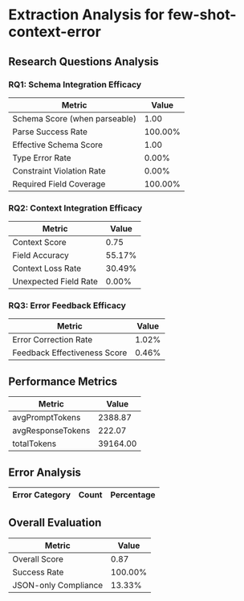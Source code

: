 # Extraction Analysis for few-shot-context-error

## Research Questions Analysis

### RQ1: Schema Integration Efficacy

| Metric | Value |
|--------|-------|
| Schema Score (when parseable) | 1.00 |
| Parse Success Rate | 100.00% |
| Effective Schema Score | 1.00 |
| Type Error Rate | 0.00% |
| Constraint Violation Rate | 0.00% |
| Required Field Coverage | 100.00% |

### RQ2: Context Integration Efficacy

| Metric | Value |
|--------|-------|
| Context Score | 0.75 |
| Field Accuracy | 55.17% |
| Context Loss Rate | 30.49% |
| Unexpected Field Rate | 0.00% |

### RQ3: Error Feedback Efficacy

| Metric | Value |
|--------|-------|
| Error Correction Rate | 1.02% |
| Feedback Effectiveness Score | 0.46% |

## Performance Metrics

| Metric | Value |
|--------|-------|
| avgPromptTokens | 2388.87 |
| avgResponseTokens | 222.07 |
| totalTokens | 39164.00 |

## Error Analysis

| Error Category | Count | Percentage |
|---------------|-------|------------|

## Overall Evaluation

| Metric | Value |
|--------|-------|
| Overall Score | 0.87 |
| Success Rate | 100.00% |
| JSON-only Compliance | 13.33% |
